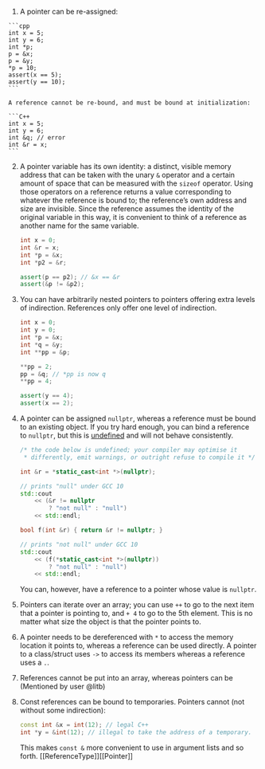 1.  A pointer can be re-assigned:
    
    ```cpp
    int x = 5;
    int y = 6;
    int *p;
    p = &x;
    p = &y;
    *p = 10;
    assert(x == 5);
    assert(y == 10);
    ```
    
    A reference cannot be re-bound, and must be bound at initialization:
    
    ```C++
    int x = 5;
    int y = 6;
    int &q; // error
    int &r = x;
    ```
    
2.  A pointer variable has its own identity: a distinct, visible memory address that can be taken with the unary `&` operator and a certain amount of space that can be measured with the `sizeof` operator. Using those operators on a reference returns a value corresponding to whatever the reference is bound to; the reference’s own address and size are invisible. Since the reference assumes the identity of the original variable in this way, it is convenient to think of a reference as another name for the same variable.
    
    ```cpp
    int x = 0;
    int &r = x;
    int *p = &x;
    int *p2 = &r;
    
    assert(p == p2); // &x == &r
    assert(&p != &p2);
    ```
    
3.  You can have arbitrarily nested pointers to pointers offering extra levels of indirection. References only offer one level of indirection.
    
    ```cpp
    int x = 0;
    int y = 0;
    int *p = &x;
    int *q = &y;
    int **pp = &p;
    
    **pp = 2;
    pp = &q; // *pp is now q
    **pp = 4;
    
    assert(y == 4);
    assert(x == 2);
    ```
    
4.  A pointer can be assigned `nullptr`, whereas a reference must be bound to an existing object. If you try hard enough, you can bind a reference to `nullptr`, but this is [undefined](https://stackoverflow.com/questions/2397984/) and will not behave consistently.
    
    ```cpp
    /* the code below is undefined; your compiler may optimise it
     * differently, emit warnings, or outright refuse to compile it */
    
    int &r = *static_cast<int *>(nullptr);
    
    // prints "null" under GCC 10
    std::cout
        << (&r != nullptr
            ? "not null" : "null")
        << std::endl;
    
    bool f(int &r) { return &r != nullptr; }
    
    // prints "not null" under GCC 10
    std::cout
        << (f(*static_cast<int *>(nullptr))
            ? "not null" : "null")
        << std::endl;
    ```
    
    You can, however, have a reference to a pointer whose value is `nullptr`.
    
5.  Pointers can iterate over an array; you can use `++` to go to the next item that a pointer is pointing to, and `+ 4` to go to the 5th element. This is no matter what size the object is that the pointer points to.
    
6.  A pointer needs to be dereferenced with `*` to access the memory location it points to, whereas a reference can be used directly. A pointer to a class/struct uses `->` to access its members whereas a reference uses a `.`.
    
7.  References cannot be put into an array, whereas pointers can be (Mentioned by user @litb)
    
8.  Const references can be bound to temporaries. Pointers cannot (not without some indirection):
    
    ```cpp
    const int &x = int(12); // legal C++
    int *y = &int(12); // illegal to take the address of a temporary.
    ```
    
    This makes `const &` more convenient to use in argument lists and so forth.
[[ReferenceType]][[Pointer]]